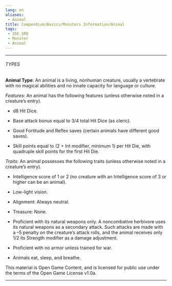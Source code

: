 ```yaml
---
lang: en
aliases:
 - Animal
title: Compendium/Basics/Monsters Information/Animal
tags: 
 - 35E_SRD
 - Monster
 - Animal
---
```




---



###### TYPES





**Animal Type**: An animal is a living, nonhuman creature, usually a vertebrate with no magical abilities and no innate capacity for language or culture.



_Features_: An animal has the following features (unless otherwise noted in a creature’s entry).



- d8 Hit Dice.

    

- Base attack bonus equal to 3/4 total Hit Dice (as cleric).

    

- Good Fortitude and Reflex saves (certain animals have different good saves).

    

- Skill points equal to (2 + Int modifier, minimum 1) per Hit Die, with quadruple skill points for the first Hit Die.

    



_Traits_: An animal possesses the following traits (unless otherwise noted in a creature’s entry).



- Intelligence score of 1 or 2 (no creature with an Intelligence score of 3 or higher can be an animal).

    

- Low-light vision.

    

- Alignment: Always neutral.

    

- Treasure: None.

    

- Proficient with its natural weapons only. A noncombative herbivore uses its natural weapons as a secondary attack. Such attacks are made with a –5 penalty on the creature’s attack rolls, and the animal receives only 1/2 its Strength modifier as a damage adjustment.

    

- Proficient with no armor unless trained for war.

    

- Animals eat, sleep, and breathe.

    





This material is Open Game Content, and is licensed for public use under the terms of the Open Game License v1.0a.

---